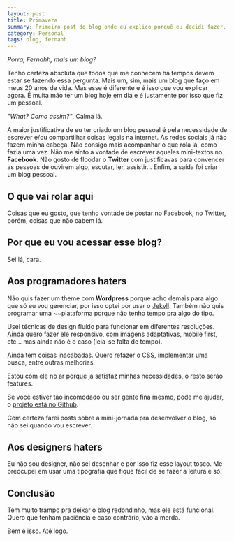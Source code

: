 ```yaml
---
layout: post
title: Primavera
summary: Primeiro post do blog onde eu explico porquê eu decidi fazer, o que vai rolar e um recado para os haters, tanto programadores quanto designers.
category: Personal
tags: blog, fernahh
---
```



*Porra, Fernahh, mais um blog?*

Tenho certeza absoluta que todos que me conhecem há tempos devem estar se fazendo essa pergunta. Mais um, sim, mais um blog que faço em meus 20 anos de vida. Mas esse é diferente e é isso que vou explicar agora. É muita mão ter um blog hoje em dia e é justamente por isso que fiz um pessoal.

*"What? Como assim?"*, Calma lá.

A maior justificativa de eu ter criado um blog pessoal é pela necessidade de escrever e/ou compartilhar coisas legais na internet. As redes sociais já não fazem minha cabeça. Não consigo mais acompanhar o que rola lá, como fazia uma vez.
Não me sinto a vontade de escrever aqueles mini-textos no **Facebook**.
Não gosto de floodar o **Twitter** com justificavas para convencer as pessoas de ouvirem algo, escutar, ler, assistir...
Enfim, a saída foi criar um blog pessoal.


## O que vai rolar aqui
Coisas que eu gosto, que tenho vontade de postar no Facebook, no Twitter, porém, coisas que não cabem lá.

## Por que eu vou acessar esse blog?
Sei lá, cara.

## Aos programadores haters
Não quis fazer um theme com **Wordpress** porque acho demais para algo que só eu vou gerenciar, por isso optei por usar o [Jekyll](http://jekyllrb.com/). Também não quis programar uma ~~plataforma porque não tenho tempo pra algo do tipo.

Usei técnicas de design fluído para funcionar em diferentes resoluções. Ainda quero fazer ele responsivo, com imagens adaptativas, mobile first, etc... mas ainda não é o caso (leia-se falta de tempo).

Ainda tem coisas inacabadas. Quero refazer o CSS, implementar uma busca, entre outras melhorias.

Estou com ele no ar porque já satisfaz minhas necessidades, o resto serão features.

Se você estiver tão incomodado ou ser gente fina mesmo, pode me ajudar, o [projeto está no Github](https://github.com/fernahh/blog).

Com certeza farei posts sobre a mini-jornada pra desenvolver o blog, só não sei quando vou escrever.

## Aos designers haters
Eu não sou designer, não sei desenhar e por isso fiz esse layout tosco. Me preocupei em usar uma tipografia que fique fácil de se fazer a leitura e só.

## Conclusão
Tem muito trampo pra deixar o blog redondinho, mas ele está funcional. Quero que tenham paciência e caso contrário, vão à merda.

Bem é isso. Até logo.


